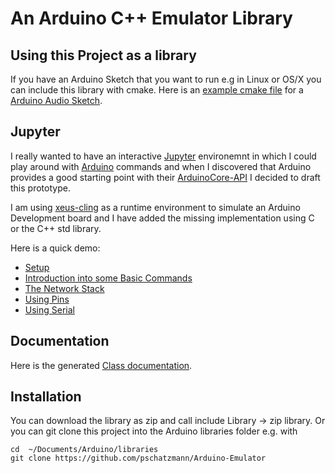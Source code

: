 # An Arduino C++ Emulator Library

## Using this Project as a library

If you have an Arduino Sketch that you want to run e.g in Linux or OS/X you can include this library with cmake. 
Here is an [example cmake file](https://github.com/pschatzmann/arduino-audio-tools/blob/main/examples-desktop/generator/CMakeLists.txt) for a [Arduino Audio Sketch](https://github.com/pschatzmann/arduino-audio-tools/tree/main/examples-desktop/generator).


## Jupyter

I really wanted to have an interactive [Jupyter](https://jupyter.org/) environemnt in which I could play around with [Arduino](https://www.arduino.cc/) commands and when I discovered that Arduino provides a good starting point with their [ArduinoCore-API](https://github.com/arduino/ArduinoCore-API/tree/105276f8d81413391b14a3dc6c80180ee9e33d56) I decided to draft this prototype.

I am using [xeus-cling](https://github.com/jupyter-xeus/xeus-cling) as a runtime environment to simulate an Arduino Development board and I have added the missing implementation using C or the C++ std library.

Here is a quick demo:

- [Setup](01-Setup.ipynb)
- [Introduction into some Basic Commands](02-BasicCommands.ipynb)
- [The Network Stack](03-Network.ipynb)
- [Using Pins](04-Pins.ipynb)
- [Using Serial](05-Serial.ipynb)


## Documentation

Here is the generated [Class documentation](https://pschatzmann.github.io/Arduino-Emulator/html/annotated.html). 


## Installation

You can download the library as zip and call include Library -> zip library. Or you can git clone this project into the Arduino libraries folder e.g. with

```
cd  ~/Documents/Arduino/libraries
git clone https://github.com/pschatzmann/Arduino-Emulator

```
